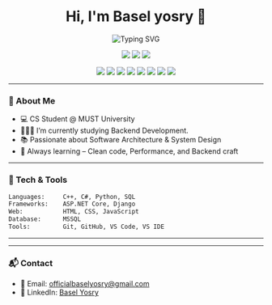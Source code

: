 <!-- GitHub Profile README - Baselyosry -->

<h1 align="center">Hi, I'm Basel yosry 👋</h1>

<p align="center">
  <img src="https://readme-typing-svg.herokuapp.com?font=Fira+Code&weight=500&pause=1000&color=FFFFFF&center=true&vCenter=true&width=500&lines=I+write+code.;I+solve+problems.;I+ask+questions.;I+never+stop+learning." alt="Typing SVG" />
</p>

<p align="center">
  <a href="mailto:officialbaselyosry@gmail.com"><img src="https://img.shields.io/badge/Email-OfficialBaselyosry%40gmail.com-black?style=flat&logo=gmail&logoColor=white"/></a>
  <a href="https://www.linkedin.com/in/basel-yosry-27b464276"><img src="https://img.shields.io/badge/LinkedIn-Basel%20Yosry-black?style=flat&logo=linkedin&logoColor=white"/></a>
  <img src="https://img.shields.io/badge/Philosopher-Developer-black?style=flat&logo=codeforces&logoColor=white"/>
</p>

<div align="center">
  <img src="https://img.shields.io/badge/C++-00599C?style=flat&logo=c%2B%2B&logoColor=white"/>
  <img src="https://img.shields.io/badge/C%23-239120?style=flat&logo=c-sharp&logoColor=white"/>
  <img src="https://img.shields.io/badge/ASP.NET-512BD4?style=flat&logo=.net&logoColor=white"/>
  <img src="https://img.shields.io/badge/Python-3776AB?style=flat&logo=python&logoColor=white"/>
  <img src="https://img.shields.io/badge/Django-092E20?style=flat&logo=django&logoColor=white"/>
  <img src="https://img.shields.io/badge/SQL-003B57?style=flat&logo=postgresql&logoColor=white"/>
  <img src="https://img.shields.io/badge/HTML5-E34F26?style=flat&logo=html5&logoColor=white"/>
  <img src="https://img.shields.io/badge/CSS3-1572B6?style=flat&logo=css3&logoColor=white"/>
</div>

---

### 🧠 About Me

- 💻 CS Student @ MUST University
- 👨🏽‍💻 I’m currently studying Backend Development. 
- 📚 Passionate about Software Architecture & System Design  
- 🧩 Always learning – Clean code, Performance, and Backend craft 
---

### 🔧 Tech & Tools

```bash
Languages:     C++, C#, Python, SQL
Frameworks:    ASP.NET Core, Django
Web:           HTML, CSS, JavaScript
Database:      MSSQL
Tools:         Git, GitHub, VS Code, VS IDE
```
---

<!---### 📊 GitHub Stats
<div align="center"> <img src="https://github-readme-stats.vercel.app/api?username=Baselyosry&show_icons=true&theme=tokyonight&hide_border=true" width="49%"/> <img src="https://github-readme-streak-stats.herokuapp.com?user=Baselyosry&theme=tokyonight&hide_border=true" width="49%"/> </div>--->

---

### 📬 Contact

- 📧 Email: [officialbaselyosry@gmail.com](mailto:officialbaselyosry@gmail.com)  
- 💼 LinkedIn: [Basel Yosry](https://www.linkedin.com/in/basel-yosry-27b464276)

